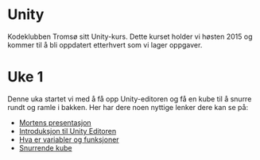 # Unity
Kodeklubben Tromsø sitt Unity-kurs. Dette kurset holder vi høsten 2015 og kommer
til å bli oppdatert etterhvert som vi lager oppgaver. 

# Uke 1
Denne uka startet vi med å få opp Unity-editoren og få en kube til å snurre
rundt og ramle i bakken. Her har dere noen nyttige lenker dere kan se på:

- [Mortens presentasjon](https://github.com/kodeklubben-tromso/unity/blob/master/spinning-cube/Kodeklubben1.pdf)
- [Introduksjon til Unity Editoren](https://unity3d.com/learn/tutorials/modules/beginner/editor/interface-overview?playlist=17090) 
- [Hva er variabler og funksjoner](https://unity3d.com/learn/tutorials/modules/beginner/scripting/variables-and-functions?playlist=17117) 
- [Snurrende kube](unity3d.com/learn/tutorials/modules/beginner/scripting/assignments/spinning-cube) 


